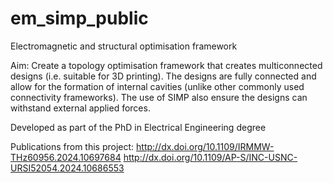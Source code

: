 # em_simp_public
Electromagnetic and structural optimisation framework

Aim: Create a topology optimisation framework that creates multiconnected designs (i.e. suitable for 3D printing). The designs are fully connected and allow for the formation of internal cavities (unlike other commonly used connectivity frameworks). The use of SIMP also ensure the designs can withstand external applied forces.

Developed as part of the PhD in Electrical Engineering degree

Publications from this project:
http://dx.doi.org/10.1109/IRMMW-THz60956.2024.10697684
http://dx.doi.org/10.1109/AP-S/INC-USNC-URSI52054.2024.10686553
